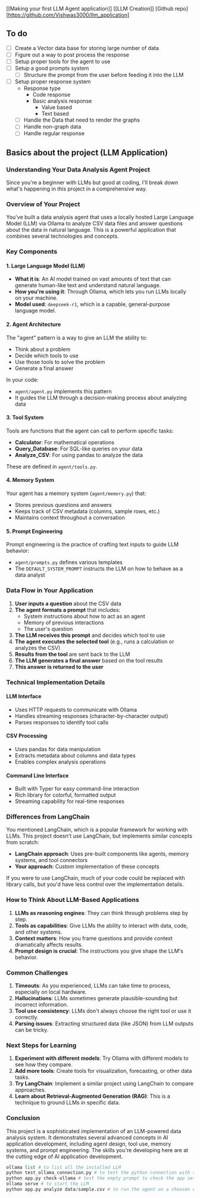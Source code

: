 [[Making your first LLM Agent application]] [[LLM Creation]] 
[Github repo] [https://github.com/Vishwas3000/llm_application]

## To do 
- [ ] Create a Vector data base for storing large number of data
- [ ] Figure out a way to post process the response
- [ ] Setup proper tools for the agent to use
- [ ] Setup a good prompts system 
	- [ ] Structure the prompt from the user before feeding it into the LLM
- [ ] Setup proper response system 
	- Response type
		- Code response
		- Basic analysis response 
			- Value based
			- Text based
	- [ ] Handle the Data that need to render the graphs
	- [ ] Handle non-graph data
	- [ ] Handle regular response
## Basics about the project (LLM Application)

### Understanding Your Data Analysis Agent Project

Since you're a beginner with LLMs but good at coding, I'll break down what's happening in this project in a comprehensive way.

### Overview of Your Project

You've built a data analysis agent that uses a locally hosted Large Language Model (LLM) via Ollama to analyze CSV data files and answer questions about the data in natural language. This is a powerful application that combines several technologies and concepts.

### Key Components

#### 1. Large Language Model (LLM)

- **What it is**: An AI model trained on vast amounts of text that can generate human-like text and understand natural language.
- **How you're using it**: Through Ollama, which lets you run LLMs locally on your machine.
- **Model used**: `deepseek-r1`, which is a capable, general-purpose language model.

#### 2. Agent Architecture

The "agent" pattern is a way to give an LLM the ability to:

- Think about a problem
- Decide which tools to use
- Use those tools to solve the problem
- Generate a final answer

In your code:

- `agent/agent.py` implements this pattern
- It guides the LLM through a decision-making process about analyzing data

#### 3. Tool System

Tools are functions that the agent can call to perform specific tasks:

- **Calculator**: For mathematical operations
- **Query_Database**: For SQL-like queries on your data
- **Analyze_CSV**: For using pandas to analyze the data

These are defined in `agent/tools.py`.

#### 4. Memory System

Your agent has a memory system (`agent/memory.py`) that:

- Stores previous questions and answers
- Keeps track of CSV metadata (columns, sample rows, etc.)
- Maintains context throughout a conversation

#### 5. Prompt Engineering

Prompt engineering is the practice of crafting text inputs to guide LLM behavior:

- `agent/prompts.py` defines various templates
- The `DEFAULT_SYSTEM_PROMPT` instructs the LLM on how to behave as a data analyst

### Data Flow in Your Application

1. **User inputs a question** about the CSV data
2. **The agent formats a prompt** that includes:
    - System instructions about how to act as an agent
    - Memory of previous interactions
    - The user's question
3. **The LLM receives this prompt** and decides which tool to use
4. **The agent executes the selected tool** (e.g., runs a calculation or analyzes the CSV)
5. **Results from the tool** are sent back to the LLM
6. **The LLM generates a final answer** based on the tool results
7. **This answer is returned to the user**

### Technical Implementation Details

#### LLM Interface

- Uses HTTP requests to communicate with Ollama
- Handles streaming responses (character-by-character output)
- Parses responses to identify tool calls

#### CSV Processing

- Uses pandas for data manipulation
- Extracts metadata about columns and data types
- Enables complex analysis operations

#### Command Line Interface

- Built with Typer for easy command-line interaction
- Rich library for colorful, formatted output
- Streaming capability for real-time responses

### Differences from LangChain

You mentioned LangChain, which is a popular framework for working with LLMs. This project doesn't use LangChain, but implements similar concepts from scratch:

- **LangChain approach**: Uses pre-built components like agents, memory systems, and tool connectors
- **Your approach**: Custom implementation of these concepts

If you were to use LangChain, much of your code could be replaced with library calls, but you'd have less control over the implementation details.

### How to Think About LLM-Based Applications

1. **LLMs as reasoning engines**: They can think through problems step by step.
2. **Tools as capabilities**: Give LLMs the ability to interact with data, code, and other systems.
3. **Context matters**: How you frame questions and provide context dramatically affects results.
4. **Prompt design is crucial**: The instructions you give shape the LLM's behavior.

### Common Challenges

1. **Timeouts**: As you experienced, LLMs can take time to process, especially on local hardware.
2. **Hallucinations**: LLMs sometimes generate plausible-sounding but incorrect information.
3. **Tool use consistency**: LLMs don't always choose the right tool or use it correctly.
4. **Parsing issues**: Extracting structured data (like JSON) from LLM outputs can be tricky.

### Next Steps for Learning

1. **Experiment with different models**: Try Ollama with different models to see how they compare.
2. **Add more tools**: Create tools for visualization, forecasting, or other data tasks.
3. **Try LangChain**: Implement a similar project using LangChain to compare approaches.
4. **Learn about Retrieval-Augmented Generation (RAG)**: This is a technique to ground LLMs in specific data.

### Conclusion

This project is a sophisticated implementation of an LLM-powered data analysis system. It demonstrates several advanced concepts in AI application development, including agent design, tool use, memory systems, and prompt engineering. The skills you're developing here are at the cutting edge of AI application development.


```python
ollama list # to list all the installed LLM
python test_ollama_connection.py # to test the python connection with the deployed ollama LLM
python app.py check-ollama # test the empty prompt to check the app setup with LLM
ollama serve # to start the LLM
python app.py analyze data/sample.csv # to run the agent on a choosen data
``` 
